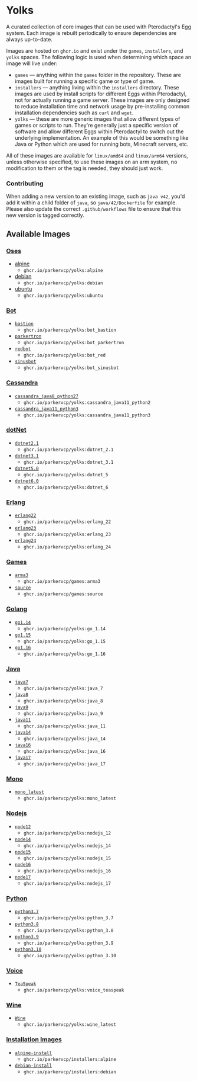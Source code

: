 # Yolks

A curated collection of core images that can be used with Pterodactyl's Egg system. Each image is rebuilt
periodically to ensure dependencies are always up-to-date.

Images are hosted on `ghcr.io` and exist under the `games`, `installers`, and `yolks` spaces. The following logic
is used when determining which space an image will live under:

* `games` — anything within the `games` folder in the repository. These are images built for running a specific game
or type of game.
* `installers` — anything living within the `installers` directory. These images are used by install scripts for different
Eggs within Pterodactyl, not for actually running a game server. These images are only designed to reduce installation time
and network usage by pre-installing common installation dependencies such as `curl` and `wget`.
* `yolks` — these are more generic images that allow different types of games or scripts to run. They're generally just
a specific version of software and allow different Eggs within Pterodactyl to switch out the underlying implementation. An
example of this would be something like Java or Python which are used for running bots, Minecraft servers, etc.

All of these images are available for `linux/amd64` and `linux/arm64` versions, unless otherwise specified, to use
these images on an arm system, no modification to them or the tag is needed, they should just work.

### Contributing

When adding a new version to an existing image, such as `java v42`, you'd add it within a child folder of `java`, so
`java/42/Dockerfile` for example. Please also update the correct `.github/workflows` file to ensure that this new version
is tagged correctly.

## Available Images
### [Oses](/oses)
* [alpine](/oses/alpine)
  * `ghcr.io/parkervcp/yolks:alpine`
* [debian](/oses/debian)
  * `ghcr.io/parkervcp/yolks:debian`
* [ubuntu](/oses/ubuntu)
  * `ghcr.io/parkervcp/yolks:ubuntu`
### [Bot](/bot)  
  * [`bastion`](/bot/bastion)
    * `ghcr.io/parkervcp/yolks:bot_bastion`
  * [`parkertron`](/bot/parkertron)
    * `ghcr.io/parkervcp/yolks:bot_parkertron`
  * [`redbot`](/bot/red)
    * `ghcr.io/parkervcp/yolks:bot_red`
  * [`sinusbot`](/bot/sinusbot)
    * `ghcr.io/parkervcp/yolks:bot_sinusbot`
### [Cassandra](/cassandra)
  * [`cassandra_java8_python27`](/cassandra/cassandra_java8_python2)
    * `ghcr.io/parkervcp/yolks:cassandra_java11_python2`
  * [`cassandra_java11_python3`](/cassandra/cassandra_java11_python3)
    * `ghcr.io/parkervcp/yolks:cassandra_java11_python3`
### [dotNet](/dotnet)
  * [`dotnet2.1`](/dotnet/2.1)
    * `ghcr.io/parkervcp/yolks:dotnet_2.1`
  * [`dotnet3.1`](/dotnet/3.1)
    * `ghcr.io/parkervcp/yolks:dotnet_3.1`
  * [`dotnet5.0`](/dotnet/5)
    * `ghcr.io/parkervcp/yolks:dotnet_5`
  * [`dotnet6.0`](/dotnet/6)
    * `ghcr.io/parkervcp/yolks:dotnet_6`          
### [Erlang](/erlang)
  * [`erlang22`](/erlang/22)
    * `ghcr.io/parkervcp/yolks:erlang_22`
  * [`erlang23`](/erlang/23)
    * `ghcr.io/parkervcp/yolks:erlang_23`
  * [`erlang24`](/erlang/24)
    * `ghcr.io/parkervcp/yolks:erlang_24`
### [Games](/games)  
  * [`arma3`](/games/arma3)
    * `ghcr.io/parkervcp/games:arma3`
  * [`source`](/games/source)
	* `ghcr.io/parkervcp/games:source`    
### [Golang](/go)
  * [`go1.14`](/go/1.14)
    * `ghcr.io/parkervcp/yolks:go_1.14`
  * [`go1.15`](/go/1.15)
    * `ghcr.io/parkervcp/yolks:go_1.15`
  * [`go1.16`](/go/1.16)
    * `ghcr.io/parkervcp/yolks:go_1.16`
### [Java](/java)
  * [`java7`](/java/7)
    * `ghcr.io/parkervcp/yolks:java_7`
  * [`java8`](/java/8)
    * `ghcr.io/parkervcp/yolks:java_8`
  * [`java9`](/java/9)
    * `ghcr.io/parkervcp/yolks:java_9`
  * [`java11`](/java/11)
    * `ghcr.io/parkervcp/yolks:java_11`
  * [`java14`](/java/14)
    * `ghcr.io/parkervcp/yolks:java_14`
  * [`java16`](/java/16)
    * `ghcr.io/parkervcp/yolks:java_16`
  * [`java17`](/java/17)
    * `ghcr.io/parkervcp/yolks:java_17`
### [Mono](/mono)
  * [`mono_latest`](/mono/latest)
    * `ghcr.io/parkervcp/yolks:mono_latest`        
### [Nodejs](/nodejs)
  * [`node12`](/nodejs/12)
    * `ghcr.io/parkervcp/yolks:nodejs_12`
  * [`node14`](/nodejs/14)
    * `ghcr.io/parkervcp/yolks:nodejs_14`
  * [`node15`](/nodejs/15)
    * `ghcr.io/parkervcp/yolks:nodejs_15`
  * [`node16`](/nodejs/16)
    * `ghcr.io/parkervcp/yolks:nodejs_16`
  * [`node17`](/nodejs/17)
    * `ghcr.io/parkervcp/yolks:nodejs_17`    
### [Python](/python)
  * [`python3.7`](/python/3.7)
    * `ghcr.io/parkervcp/yolks:python_3.7`
  * [`python3.8`](/python/3.8)
    * `ghcr.io/parkervcp/yolks:python_3.8`
  * [`python3.9`](/python/3.9)
    * `ghcr.io/parkervcp/yolks:python_3.9`
  * [`python3.10`](/python/3.10)
    * `ghcr.io/parkervcp/yolks:python_3.10`    
### [Voice](/voice)
  * [`TeaSpeak`](/teaspeak)
    * `ghcr.io/parkervcp/yolks:voice_teaspeak`
### [Wine](/wine)
  * [`Wine`](/wine)
    * `ghcr.io/parkervcp/yolks:wine_latest`
### [Installation Images](/installers)
* [`alpine-install`](/installers/alpine)
  * `ghcr.io/parkervcp/installers:alpine`
* [`debian-install`](/installers/debian)
  * `ghcr.io/parkervcp/installers:debian`

